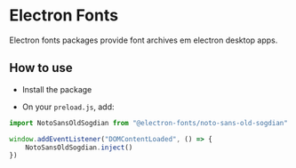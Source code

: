 # Electron Fonts

Electron fonts packages provide font archives em electron desktop apps.

## How to use

* Install the package

* On your `preload.js`, add:

```ts
import NotoSansOldSogdian from "@electron-fonts/noto-sans-old-sogdian"

window.addEventListener("DOMContentLoaded", () => {
    NotoSansOldSogdian.inject()
})
```